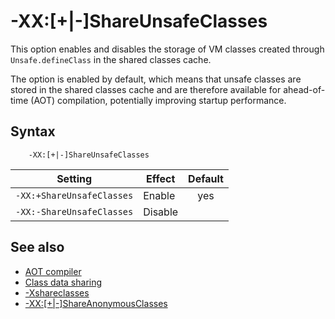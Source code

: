 <!--
* Copyright (c) 2017, 2021 IBM Corp. and others
*
* This program and the accompanying materials are made
* available under the terms of the Eclipse Public License 2.0
* which accompanies this distribution and is available at
* https://www.eclipse.org/legal/epl-2.0/ or the Apache
* License, Version 2.0 which accompanies this distribution and
* is available at https://www.apache.org/licenses/LICENSE-2.0.
*
* This Source Code may also be made available under the
* following Secondary Licenses when the conditions for such
* availability set forth in the Eclipse Public License, v. 2.0
* are satisfied: GNU General Public License, version 2 with
* the GNU Classpath Exception [1] and GNU General Public
* License, version 2 with the OpenJDK Assembly Exception [2].
*
* [1] https://www.gnu.org/software/classpath/license.html
* [2] http://openjdk.java.net/legal/assembly-exception.html
*
* SPDX-License-Identifier: EPL-2.0 OR Apache-2.0 OR GPL-2.0 WITH
* Classpath-exception-2.0 OR LicenseRef-GPL-2.0 WITH Assembly-exception
-->

# -XX:[+|-]ShareUnsafeClasses

This option enables and disables the storage of VM classes created through `Unsafe.defineClass` in the shared classes cache.
 
The option is enabled by default, which means that unsafe classes are stored in the shared classes cache and are therefore available for ahead-of-time (AOT) compilation, potentially improving startup performance.

## Syntax

        -XX:[+|-]ShareUnsafeClasses

| Setting                      | Effect  | Default                                                                        |
|------------------------------|---------|:------------------------------------------------------------------------------:|
| `-XX:+ShareUnsafeClasses`    | Enable  | <i class="fa fa-check" aria-hidden="true"></i><span class="sr-only">yes</span> |
| `-XX:-ShareUnsafeClasses`    | Disable |                                                                                |


## See also

- [AOT compiler](aot.md)
- [Class data sharing](shrc.md)
- [-Xshareclasses](xshareclasses.md)
- [-XX:[+|-]ShareAnonymousClasses](xxshareanonymousclasses.md)



<!-- ==== END OF TOPIC ==== xxshareunsafeclasses.md ==== -->
